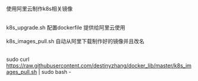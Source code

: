 使用阿里云制作k8s相关镜像

<br>k8s_upgrade.sh 配置dockerfile 提供给阿里云使用</br>
<br>k8s_images_pull.sh 自动从阿里下载制作好的镜像并且改名</br>

<br>sudo curl https://raw.githubusercontent.com/destinyzhang/docker_lib/master/k8s_images_pull.sh | sudo bash -</br>
